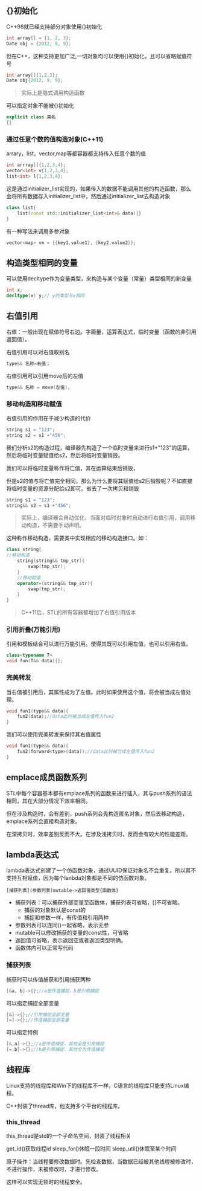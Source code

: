 ## {}初始化

C++98就已经支持部分对象使用{}初始化

```C++
int array[] = {1, 2, 3};
Date obj = {2012, 9, 9};
```

但在C++，这种支持更加广泛,一切对象均可以使用{}初始化，且可以省略赋值符号
```C++
int array[]{1,2,3};
Date obj{2012, 9, 9};
```
>实际上是隐式调用构造函数

可以指定对象不能被{}初始化
```C++
explicit class 类名
{}
```

### 通过任意个数的值构造对象(C++11)

arrary，list，vector,map等都容器都支持传入任意个数的值
```C++
int arrray[]{1,2,3,4};
vector<int> v{1,2,3,4};
list<int> l{1,2,3,4};
```

这是通过initializer_list实现的，如果传入的数据不能调用其他的构造函数，那么会将所有数据存入initializer_list中，然后通过initializer_list去构造对象

```C++
class list{
	list(const std::initializer_list<int>& data){} 
}
```

有一种写法来调用多参对象

```C++
vector<map> vm = {{key1,value1}, {key2,value2}};
```

## 构造类型相同的变量

可以使用decltype作为变量类型，来构造与某个变量（常量）类型相同的新变量

```C++
int x;
decltype(x) y;// y的类型与x相同
```

## 右值引用

右值：一般出现在赋值符号右边。字面量，运算表达式，临时变量（函数的非引用返回值）。



右值引用可以对右值取别名
```C++
type&& 名称=右值；
```

 右值引用可以引用move后的左值
```C++
type&& 名称 = move(左值); 
```

### 移动构造和移动赋值
右值引用的作用在于减少构造的代价
```C++
string s1 = "123";
string s2 = s1 +"456";
```
我们分析s2的构造过程，编译器先构造了一个临时变量来进行s1+"123"的运算，然后将临时变量赋值给s2，然后将临时变量销毁。

我们可以将临时变量称作将亡值，其在运算结束后销毁，

但是s2的值与将亡值完全相同，那么为什么要将其赋值给s2后销毁呢？不如直接将临时变量的资源分配给s2即可。省去了一次拷贝和销毁

```C++
string s1 = "123";
string&& s2 = s1 +"456";
```
> 实际上，编译器会自动优化，当面对临时对象时自动进行右值引用，调用移动构造，不需要手动声明。

这种称作移动构造，需要类中实现相应的移动构造接口。如：

```C++
class string{
//移动构造
	string(string&& tmp_str){
		swap(tmp_str);
	}
	//移动赋值
	operator=(string&& tmp_str){
		swap(tmp_str);
	}
}
```
> C++11后，STL的所有容器都增加了右值引用版本

### 引用折叠(万能引用)

引用和模板结合可以进行万能引用。使得其既可以引用左值，也可以引用右值。
```C++
class<typename T>
void fun(T&& data){};
```


### 完美转发

当右值被引用后，其属性成为了左值。此时如果使用这个值，将会被当成左值处理。
```C++
void fun1(type&& data){
	fun2(data);//data此时被当成左值传入fun2
}
```
我们可以使用完美转发来保持其右值属性

```C++
void fun1(type&& data){
	fun2(forward<type>(data));//data此时被当成左值传入fun2
}
```

## emplace成员函数系列

STL中每个容器基本都有emplace系列的函数来进行插入，其与push系列的语法相同，其在大部分情况下效率相同。

但在涉及构造时，会有差别，push系列会先构造匿名对象，然后去移动构造，emplace系列会直接构造对象。

在深拷贝时，效率差别反而不大。在涉及浅拷贝时，反而会有较大的性能差距。 

## lambda表达式

lambda表达式创建了一个仿函数对象，通过UUID保证对象名不会重复。所以其不支持互相赋值，因为每个lanbda对象都是不同的仿函数对象。

```lambda
[捕获列表](参数列表)mutable->返回值类型{函数体}
```

- 捕获列表：可以捕获外部变量至函数体，捕获列表可省略，\[\]不可省略。
	- 捕获的对象默认是const的
	- 捕捉和参数一样，有传值和引用两种
- 参数列表可以连同()一起省略，表示无参
- mutable可以修改捕获的变量的const性，可省略
- 返回值可省略，表示返回空或者返回类型明确。
- 函数体内可以正常写代码

### 捕获列表

捕获时可以传值捕获和引用捕获两种
```C++
[&a, b]->{};//a是传值捕捉，b是引用捕捉
```

可以指定捕捉全部变量
```C++
[&]->{};//引用捕捉全部变量
[=]->{};//传值捕捉全部变量
```

可以指定特例
```C++
[&,a]->{};//a是传值捕捉，其他全是引用捕捉
[=,b]->{};//b是引用捕捉，其他全为传值捕捉
```

## 线程库

Linux支持的线程库和Win下的线程库不一样，C语言的线程库只能支持Linux编程。

C++封装了thread库，他支持多个平台的线程库。


### this_thread

this_thread是std的一个子命名空间，封装了线程相关

get_id()获取线程id
sleep_for()休眠一段时间
sleep_util()休眠至某个时间

原子操作：当线程要修改数据时。先检查数据，当数据已经被其他线程被修改时，不进行操作，未被修改时，才进行修改。

这样可以实现无锁时的线程安全。